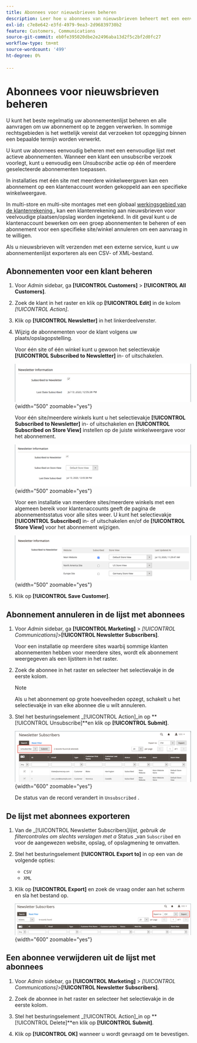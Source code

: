 ```yaml
---
title: Abonnees voor nieuwsbrieven beheren
description: Leer hoe u abonnees van nieuwsbrieven beheert met een eenvoudige lijst met actieve abonnementen.
exl-id: c7e8e642-e3fd-4979-9ea3-2d96839730b2
feature: Customers, Communications
source-git-commit: eb0fe395020dbe2e2496aba13d2f5c2bf2d0fc27
workflow-type: tm+mt
source-wordcount: '499'
ht-degree: 0%

---
```


# Abonnees voor nieuwsbrieven beheren

U kunt het beste regelmatig uw abonnementenlijst beheren en alle aanvragen om uw abonnement op te zeggen verwerken. In sommige rechtsgebieden is het wettelijk vereist dat verzoeken tot opzegging binnen een bepaalde termijn worden verwerkt.

U kunt uw abonnees eenvoudig beheren met een eenvoudige lijst met actieve abonnementen. Wanneer een klant een unsubscribe verzoek voorlegt, kunt u eenvoudig een _Unsubscribe_ actie op één of meerdere geselecteerde abonnementen toepassen.

In installaties met één site met meerdere winkelweergaven kan een abonnement op een klantenaccount worden gekoppeld aan een specifieke winkelweergave.

In multi-store en multi-site montages met een globaal [ werkingsgebied van de klantenrekening ](../customers/customer-account-scope.md), kan een klantenrekening aan nieuwsbrieven voor veelvoudige plaatsen/opslag worden ingetekend. In dit geval kunt u de klantenaccount bewerken om een groep abonnementen te beheren of een abonnement voor een specifieke site/winkel annuleren om een aanvraag in te willigen.

Als u nieuwsbrieven wilt verzenden met een externe service, kunt u uw abonnementenlijst exporteren als een CSV- of XML-bestand.

## Abonnementen voor een klant beheren

1. Voor _Admin_ sidebar, ga **[!UICONTROL Customers]** > **[!UICONTROL All Customers]**.

1. Zoek de klant in het raster en klik op **[!UICONTROL Edit]** in de kolom _[!UICONTROL Action]_.

1. Klik op **[!UICONTROL Newsletter]** in het linkerdeelvenster.

1. Wijzig de abonnementen voor de klant volgens uw plaats/opslagopstelling.

   Voor één site of één winkel kunt u gewoon het selectievakje **[!UICONTROL Subscribed to Newsletter]** in- of uitschakelen.

   ![ Enige checkbox van het de bulletin van de archiefklant ](./assets/newsletter-customer-single-store.png){width="500" zoomable="yes"}

   Voor één site/meerdere winkels kunt u het selectievakje **[!UICONTROL Subscribed to Newsletter]** in- of uitschakelen en **[!UICONTROL Subscribed on Store View]** instellen op de juiste winkelweergave voor het abonnement.

   ![ multi-store checkbox van het de bulletin van de klant en de selecteur van de opslagmening ](./assets/newsletter-customer-multi-store.png){width="500" zoomable="yes"}

   Voor een installatie van meerdere sites/meerdere winkels met een algemeen bereik voor klantenaccounts geeft de pagina de abonnementsstatus voor alle sites weer. U kunt het selectievakje **[!UICONTROL Subscribed]** in- of uitschakelen en/of de **[!UICONTROL Store View]** voor het abonnement wijzigen.

   ![ Multisite checkboxes van het de bulletin van de klant en de selecteurs van de opslagmening ](./assets/newsletter-customer-multi-site.png){width="500" zoomable="yes"}

1. Klik op **[!UICONTROL Save Customer]**.

## Abonnement annuleren in de lijst met abonnees

1. Voor _Admin_ sidebar, ga **[!UICONTROL Marketing]** > _[!UICONTROL Communications]_>**[!UICONTROL Newsletter Subscribers]**.

   Voor een installatie op meerdere sites waarbij sommige klanten abonnementen hebben voor meerdere sites, wordt elk abonnement weergegeven als een lijstitem in het raster.

1. Zoek de abonnee in het raster en selecteer het selectievakje in de eerste kolom.

   >[!NOTE]
   >
   >Als u het abonnement op grote hoeveelheden opzegt, schakelt u het selectievakje in van elke abonnee die u wilt annuleren.

1. Stel het besturingselement _[!UICONTROL Action]_in op **[!UICONTROL Unsubscribe]**en klik op **[!UICONTROL Submit]**.

   ![ Unsubscribe nieuwsbrief ](./assets/newsletter-unsubscribe.png){width="600" zoomable="yes"}

   De status van de record verandert in `Unsubscribed` .

## De lijst met abonnees exporteren

1. Van de _[!UICONTROL Newsletter Subscribers]_lijst, gebruik de filtercontroles om slechts verslagen met a_ Status _van `Subscribed` en voor de aangewezen website, opslag, of opslagmening te omvatten.

1. Stel het besturingselement **[!UICONTROL Export to]** in op een van de volgende opties:

   - `CSV`
   - `XML`

1. Klik op **[!UICONTROL Export]** en zoek de vraag onder aan het scherm en sla het bestand op.

   ![ de nieuwsbrief van de Uitvoer abonnees ](./assets/newsletter-subscribers-export.png){width="600" zoomable="yes"}

## Een abonnee verwijderen uit de lijst met abonnees

1. Voor _Admin_ sidebar, ga **[!UICONTROL Marketing]** > _[!UICONTROL Communications]_>**[!UICONTROL Newsletter Subscribers]**.

1. Zoek de abonnee in het raster en selecteer het selectievakje in de eerste kolom.

1. Stel het besturingselement _[!UICONTROL Action]_in op **[!UICONTROL Delete]**en klik op **[!UICONTROL Submit]**.

1. Klik op **[!UICONTROL OK]** wanneer u wordt gevraagd om te bevestigen.
